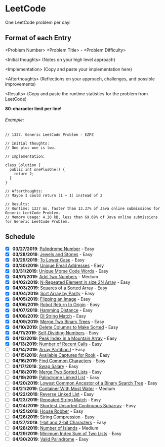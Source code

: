# LeetCode
One LeetCode problem per day! 

## Format of each Entry
\<Problem Number> \<Problem Title> - \<Problem Difficulty>

\<Initial thoughts> (Notes on your high level approach)

\<Implementation> (Copy and paste your implementation here)

\<Afterthoughts> (Reflections on your approach, challenges, and possible improvements)

\<Results> (Copy and paste the runtime statistics for the problem from LeetCode)


**80-character limit per line!**

###### Example:

```
// 1337. Generic LeetCode Problem - EZPZ

// Initial thoughts: 
// One plus one is two.

// Implementation:

class Solution {
  public int onePlusOne() {
    return 2;
  }
}

// Afterthoughts:
// Maybe I could return (1 + 1) instead of 2

// Results:
// Runtime: 1337 ms, faster than 13.37% of Java online submissions for Generic LeetCode Problem.
// Memory Usage: 4.20 kB, less than 69.69% of Java online submissions for Generic LeetCode Problem.

```

## Schedule
- [x] **03/27/2019**: [Palindrome Number](https://leetcode.com/problems/palindrome-number/) - Easy
- [x] **03/28/2019**: [Jewels and Stones](https://leetcode.com/problems/jewels-and-stones/) - Easy
- [x] **03/29/2019**: [To Lower Case](https://leetcode.com/problems/to-lower-case/) - Easy
- [x] **03/30/2019**: [Unique Email Addresses](https://leetcode.com/problems/unique-email-addresses/) - Easy
- [x] **03/31/2019**: [Unique Morse Code Words](https://leetcode.com/problems/unique-morse-code-words/) - Easy
- [x] **04/01/2019**: [Add Two Numbers](https://leetcode.com/problems/add-two-numbers/) - Medium
- [x] **04/02/2019**: [N-Repeated Element in size 2N Array](https://leetcode.com/problems/n-repeated-element-in-size-2n-array/) - Easy
- [x] **04/03/2019**: [Squares of a Sorted Array](https://leetcode.com/problems/squares-of-a-sorted-array/) - Easy
- [x] **04/04/2019**: [Sort Array by Parity](https://leetcode.com/problems/sort-array-by-parity/) - Easy
- [x] **04/05/2019**: [Flipping an Image](https://leetcode.com/problems/flipping-an-image/) - Easy
- [x] **04/06/2019**: [Robot Return to Origin](https://leetcode.com/problems/robot-return-to-origin/) - Easy
- [x] **04/07/2019**: [Hamming Distance](https://leetcode.com/problems/hamming-distance) - Easy
- [x] **04/08/2019**: [DI String Match](https://leetcode.com/problems/di-string-match) - Easy
- [x] **04/09/2019**: [Merge Two Binary Trees](https://leetcode.com/problems/merge-two-binary-trees) - Easy
- [x] **04/10/2019**: [Delete Columns to Make Sorted](https://leetcode.com/problems/delete-columns-to-make-sorted) - Easy
- [x] **04/11/2019**: [Self-Dividing Numbers](https://leetcode.com/problems/self-dividing-numbers) - Easy
- [x] **04/12/2019**: [Peak Index in a Mountain Array](https://leetcode.com/problems/peak-index-in-a-mountain-array) - Easy
- [x] **04/13/2019**: [Number of Recent Calls](https://leetcode.com/problems/number-of-recent-calls) - Easy
- [ ] **04/14/2019**: [Array Partition I](https://leetcode.com/problems/array-partition-i) - Easy
- [ ] **04/15/2019**: [Available Captures for Rook](https://leetcode.com/problems/available-captures-for-rook) - Easy
- [ ] **04/16/2019**: [Find Common Characters](https://leetcode.com/problems/find-common-characters) - Easy
- [ ] **04/17/2019**: [Swap Salary](https://leetcode.com/problems/swap-salary) - Easy
- [ ] **04/18/2019**: [Merge Two Sorted Lists](https://leetcode.com/problems/merge-two-sorted-lists/) - Easy
- [ ] **04/19/2019**: [Palindrome Linked List](https://leetcode.com/problems/palindrome-linked-list/) - Easy
- [ ] **04/20/2019**: [Lowest Common Ancestor of a Binary Search Tree](https://leetcode.com/problems/lowest-common-ancestor-of-a-binary-search-tree/) - Easy
- [ ] **04/21/2019**: [Container With Most Water](https://leetcode.com/problems/container-with-most-water/) - Medium
- [ ] **04/22/2019**: [Reverse Linked List](https://leetcode.com/problems/reverse-linked-list/) - Easy
- [ ] **04/23/2019**: [Repeated String Match](https://leetcode.com/problems/repeated-string-match/) - Easy
- [ ] **04/24/2019**: [Shortest Unsorted Continuous Subarray](https://leetcode.com/problems/shortest-unsorted-continuous-subarray/) - Easy
- [ ] **04/25/2019**: [House Robber](https://leetcode.com/problems/house-robber/) - Easy
- [ ] **04/26/2019**: [String Compression](https://leetcode.com/problems/string-compression/) - Easy
- [ ] **04/27/2019**: [1-bit and 2-bit Characters](https://leetcode.com/problems/1-bit-and-2-bit-characters/) - Easy
- [ ] **04/28/2019**: [Number of Islands](https://leetcode.com/problems/number-of-islands/) - Medium
- [ ] **04/29/2019**: [Minimum Index Sum of Two Lists](https://leetcode.com/problems/minimum-index-sum-of-two-lists/) - Easy
- [ ] **04/30/2019**: [Valid Palindrome](https://leetcode.com/problems/valid-palindrome/) - Easy
